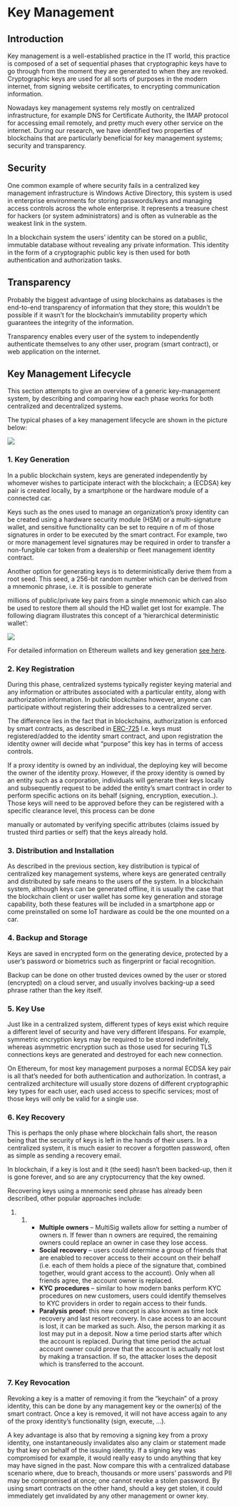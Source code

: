 # Key Management

## Introduction

Key management is a well-established practice in the IT world, this practice is composed of a set of sequential phases that cryptographic keys have to go through from the moment they are generated to when they are revoked. Cryptographic keys are used for all sorts of purposes in the modern internet, from signing website certificates, to encrypting communication information.

Nowadays key management systems rely mostly on centralized infrastructure, for example DNS for Certificate Authority, the IMAP protocol for accessing email remotely, and pretty much every other service on the internet. During our research, we have identified two properties of blockchains that are particularly beneficial for key management systems; security and transparency.

## Security

One common example of where security fails in a centralized key management infrastructure is Windows Active Directory, this system is used in enterprise environments for storing passwords/keys and managing access controls across the whole enterprise. It represents a treasure chest for hackers \(or system administrators\) and is often as vulnerable as the weakest link in the system.

In a blockchain system the users’ identity can be stored on a public, immutable database without revealing any private information. This identity in the form of a cryptographic public key is then used for both authentication and authorization tasks.

## Transparency

Probably the biggest advantage of using blockchains as databases is the end-to-end transparency of information that they store; this wouldn’t be possible if it wasn’t for the blockchain’s immutability property which guarantees the integrity of the information.

Transparency enables every user of the system to independently authenticate themselves to any other user, program \(smart contract\), or web application on the internet.

## **Key** **Management** **Lifecycle**

This section attempts to give an overview of a generic key-management system, by describing and comparing how each phase works for both centralized and decentralized systems.

The typical phases of a key management lifecycle are shown in the picture below:

![](../../.gitbook/assets/keymanagement.jpg)

### 1. Key Generation

In a public blockchain system, keys are generated independently by whomever wishes to participate interact with the blockchain; a \(ECDSA\) key pair is created locally, by a smartphone or the hardware module of a connected car.

Keys such as the ones used to manage an organization’s proxy identity can be created using a hardware security module \(HSM\) or a multi-signature wallet, and sensitive functionality can be set to require n of m of those signatures in order to be executed by the smart contract. For example, two or more management level signatures may be required in order to transfer a non-fungible car token from a dealership or fleet management identity contract.

Another option for generating keys is to deterministically derive them from a root seed. This seed, a 256-bit random number which can be derived from a mnemonic phrase, i.e. it is possible to generate

millions of public/private key pairs from a single mnemonic which can also be used to restore them all should the HD wallet get lost for example. The following diagram illustrates this concept of a ‘hierarchical deterministic wallet’:

![](../../.gitbook/assets/keymanagement2.jpg)

For detailed information on Ethereum wallets and key generation [see here](ttps://github.com/ethereumbook/ethereumbook/blob/develop/05wallets.asciidoc).

### 2. Key Registration

During this phase, centralized systems typically register keying material and any information or attributes associated with a particular entity, along with authorization information. In public blockchains however, anyone can participate without registering their addresses to a centralized server.

The difference lies in the fact that in blockchains, authorization is enforced by smart contracts, as described in [ERC-725]() I.e. keys must registered/added to the identity smart contract, and upon registration the identity owner will decide what “purpose” this key has in terms of access controls.

If a proxy identity is owned by an individual, the deploying key will become the owner of the identity proxy. However, if the proxy identity is owned by an entity such as a corporation, individuals will generate their keys locally and subsequently request to be added the entity’s smart contract in order to perform specific actions on its behalf \(signing, encryption, execution..\). Those keys will need to be approved before they can be registered with a specific clearance level, this process can be done

manually or automated by verifying specific attributes \(claims issued by trusted third parties or self\) that the keys already hold.

### 3. Distribution and Installation

As described in the previous section, key distribution is typical of centralized key management systems, where keys are generated centrally and distributed by safe means to the users of the system. In a blockchain system, although keys can be generated offline, it is usually the case that the blockchain client or user wallet has some key generation and storage capability, both these features will be included in a smartphone app or come preinstalled on some IoT hardware as could be the one mounted on a car.

### 4. Backup and Storage

Keys are saved in encrypted form on the generating device, protected by a user’s password or biometrics such as fingerprint or facial recognition.

Backup can be done on other trusted devices owned by the user or stored \(encrypted\) on a cloud server, and usually involves backing-up a seed phrase rather than the key itself.

### 5. Key Use

Just like in a centralized system, different types of keys exist which require a different level of security and have very different lifespans. For example, symmetric encryption keys may be required to be stored indefinitely, whereas asymmetric encryption such as those used for securing TLS connections keys are generated and destroyed for each new connection.

On Ethereum, for most key management purposes a normal ECDSA key pair is all that’s needed for both authentication and authorization. In contrast, a centralized architecture will usually store dozens of different cryptographic key types for each user, each used access to specific services; most of those keys will only be valid for a single use.

### 6. Key Recovery

This is perhaps the only phase where blockchain falls short, the reason being that the security of keys is left in the hands of their users. In a centralized system, it is much easier to recover a forgotten password, often as simple as sending a recovery email.

In blockchain, if a key is lost and it \(the seed\) hasn’t been backed-up, then it is gone forever, and so are any cryptocurrency that the key owned.

Recovering keys using a mnemonic seed phrase has already been described, other popular approaches include:

1. 1. * **Multiple** **owners** – MultiSig wallets allow for setting a number of owners n. If fewer than n owners are required, the remaining owners could replace an owner in case they lose access.
      * **Social** **recovery** – users could determine a group of friends that are enabled to recover access to their account on their behalf \(i.e. each of them holds a piece of the signature that, combined together, would grant access to the account\). Only when all friends agree, the account owner is replaced.
      * **KYC** **procedures** – similar to how modern banks perform KYC procedures on new customers, users could identify themselves to KYC providers in order to regain access to their funds.
      * **Paralysis** **proof**: this new concept is also known as time lock recovery and last resort recovery. In case access to an account is lost, it can be marked as such. Also, the person marking it as lost may put in a deposit. Now a time period starts after which the account is replaced. During that time period the actual account owner could prove that the account is actually not lost by making a transaction. If so, the attacker loses the deposit which is transferred to the account.

### 7. Key Revocation

Revoking a key is a matter of removing it from the “keychain” of a proxy identity, this can be done by any management key or the owner\(s\) of the smart contract. Once a key is removed, it will not have access again to any of the proxy identity’s functionality \(sign, execute, ...\).

A key advantage is also that by removing a signing key from a proxy identity, one instantaneously invalidates also any claim or statement made by that key on behalf of the issuing identity. If a signing key was compromised for example, it would really easy to undo anything that key may have signed in the past. Now compare this with a centralized database scenario where, due to breach, thousands or more users’ passwords and PII may be compromised at once; one cannot revoke a stolen password. By using smart contracts on the other hand, should a key get stolen, it could immediately get invalidated by any other management or owner key.

